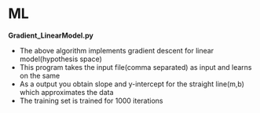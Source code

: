 # ML
**Gradient_LinearModel.py**
* The above algorithm implements gradient descent for linear model(hypothesis space)
* This program takes the input file(comma separated) as input and learns on the same
* As a output you obtain slope and y-intercept for the straight line(m,b) which approximates the data
* The training set is trained for 1000 iterations

